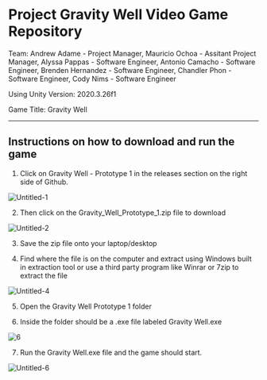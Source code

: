 # Project Gravity Well Video Game Repository

Team:
Andrew Adame - Project Manager, 
Mauricio Ochoa - Assitant Project Manager, 
Alyssa Pappas - Software Engineer, 
Antonio Camacho - Software Engineer, 
Brenden Hernandez - Software Engineer, 
Chandler Phon - Software Engineer, 
Cody Nims - Software Engineer

Using Unity Version: 2020.3.26f1

Game Title: Gravity Well


------------------------------------------------
Instructions on how to download and run the game
------------------------------------------------
1. Click on Gravity Well - Prototype 1 in the releases section on the right side of Github.

![Untitled-1](https://user-images.githubusercontent.com/112797534/198538523-8be57a57-5d7f-4929-abc3-cd10e3cf6bc1.jpg)

2. Then click on the Gravity_Well_Prototype_1.zip file to download

![Untitled-2](https://user-images.githubusercontent.com/112797534/198538934-64fc8b02-e730-49a9-83ac-ba1d96739542.jpg)

3. Save the zip file onto your laptop/desktop

4. Find where the file is on the computer and extract using Windows built in extraction tool or use a third party program like Winrar or 7zip to extract the file

![Untitled-4](https://user-images.githubusercontent.com/112797534/198539980-6d801462-f6a6-4f12-b57e-0672130a9b55.jpg)

5. Open the Gravity Well Prototype 1 folder

6. Inside the folder should be a .exe file labeled Gravity Well.exe

![6](https://user-images.githubusercontent.com/112797534/198540453-baf7107d-1bfc-4aa6-aca0-2f30477f9fcf.PNG)

7. Run the Gravity Well.exe file and the game should start.

![Untitled-6](https://user-images.githubusercontent.com/112797534/198540363-8330347f-f2d5-4620-96d6-8521f7ed3741.jpg)

